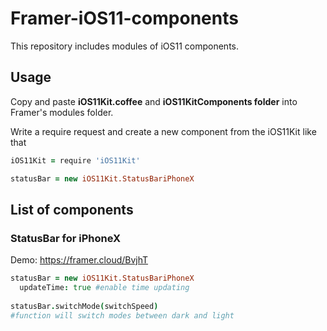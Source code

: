 # Framer-iOS11-components
This repository includes modules of iOS11 components.

## Usage
Copy and paste **iOS11Kit.coffee** and **iOS11KitComponents folder** into Framer's modules folder.

Write a require request and create a new component from the iOS11Kit like that

```coffeescript
iOS11Kit = require 'iOS11Kit'

statusBar = new iOS11Kit.StatusBariPhoneX
```

## List of components

### StatusBar for iPhoneX

Demo: https://framer.cloud/BvjhT

```coffeescript
statusBar = new iOS11Kit.StatusBariPhoneX
  updateTime: true #enable time updating
  
statusBar.switchMode(switchSpeed) 
#function will switch modes between dark and light
  
```
